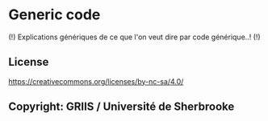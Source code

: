 # Generic code

(!)
Explications génériques de ce que l'on veut dire par code générique..!
(!)

## License

https://creativecommons.org/licenses/by-nc-sa/4.0/

## Copyright: GRIIS / Université de Sherbrooke
